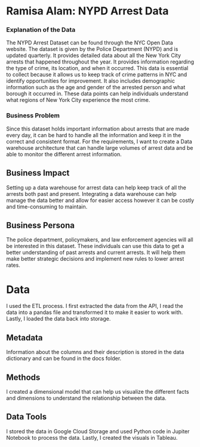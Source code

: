# Ramisa Alam: NYPD Arrest Data

### Explanation of the Data
The NYPD Arrest Dataset can be found through the NYC Open Data website. The dataset is given by the Police Department (NYPD) and is updated quarterly. It provides detailed data about all the New York City arrests that happened throughout the year. It provides information regarding the type of crime, its location, and when it occurred. This data is essential to collect because it allows us to keep track of crime patterns in NYC and identify opportunities for improvement. It also includes demographic information such as the age and gender of the arrested person and what borough it occurred in. These data points can help individuals understand what regions of New York City experience the most crime. 

### Business Problem
Since this dataset holds important information about arrests that are made every day, it can be hard to handle all the information and keep it in the correct and consistent format. For the requirements, I want to create a Data warehouse architecture that can handle large volumes of arrest data and be able to monitor the different arrest information. 

## Business Impact 
Setting up a data warehouse for arrest data can help keep track of all the arrests both past and present. Integrating a data warehouse can help manage the data better and allow for easier access however it can be costly and time-consuming to maintain. 

## Business Persona
The police department, policymakers, and law enforcement agencies will all be interested in this dataset. These individuals can use this data to get a better understanding of past arrests and current arrests. It will help them make better strategic decisions and implement new rules to lower arrest rates.

# Data 
I used the ETL process. I first extracted the data from the API, I read the data into a pandas file and transformed it to make it easier to work with. Lastly, I loaded the data back into storage. 

## Metadata
Information about the columns and their description is stored in the data dictionary and can be found in the docs folder. 

## Methods
I created a dimensional model that can help us visualize the different facts and dimensions to understand the relationship between the data. 

## Data Tools 
I stored the data in Google Cloud Storage and used Python code in Jupiter Notebook to process the data. Lastly, I created the visuals in Tableau. 


